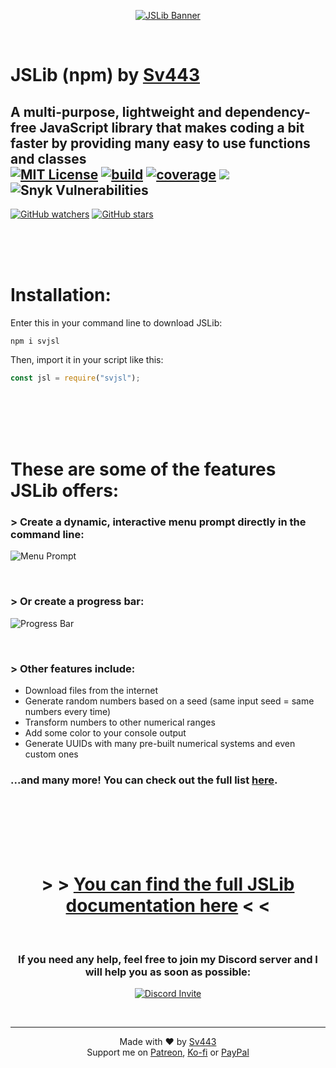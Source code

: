 <div align="center" style="text-align: center;">

[![JSLib Banner](https://sv443.net/cdn/jsl/icons/github_banner_abstract_slim_1700x309.png)](https://github.com/Sv443/JSLib-npm)

</div>

<br>

# JSLib (npm) by [Sv443](https://sv443.net/)
## A multi-purpose, lightweight and dependency-free JavaScript library that makes coding a bit faster by providing many easy to use functions and classes <br>[![MIT License](https://img.shields.io/npm/l/svjsl)](https://sv443.net/LICENSE) [![build](https://github.com/Sv443/JSLib-npm/workflows/build/badge.svg)](https://github.com/Sv443/JSLib-npm/actions) [![coverage](https://codecov.io/gh/Sv443/JSLib-npm/branch/master/graph/badge.svg)](https://codecov.io/gh/Sv443/JSLib-npm) [![](https://img.shields.io/github/issues/Sv443/JSLib-npm)](https://github.com/Sv443/JSLib-npm/issues) ![Snyk Vulnerabilities](https://img.shields.io/snyk/vulnerabilities/npm/svjsl)  
[![GitHub watchers](https://img.shields.io/github/watchers/Sv443/JSLib-npm?style=social)](https://github.com/Sv443/JSLib-npm/watchers) [![GitHub stars](https://img.shields.io/github/stars/Sv443/JSLib-npm?style=social)](https://github.com/Sv443/JSLib-npm/stargazers)

<br><br><br>

# Installation:
Enter this in your command line to download JSLib:
```
npm i svjsl
```
  
Then, import it in your script like this:
```js
const jsl = require("svjsl");
```

<br><br><br><br>

# These are some of the features JSLib offers:

### > Create a dynamic, interactive menu prompt directly in the command line:
![Menu Prompt](https://sv443.net/cdn/jsl/doc/menu_prompt_small.png)

<br>

### > Or create a progress bar:
![Progress Bar](https://sv443.net/cdn/jsl/doc/progress_bar_small.png)

<br>

### > Other features include:
- Download files from the internet
- Generate random numbers based on a seed (same input seed = same numbers every time)
- Transform numbers to other numerical ranges
- Add some color to your console output
- Generate UUIDs with many pre-built numerical systems and even custom ones  
### ...and many more! You can check out the full list [here](https://github.com/Sv443/JSLib-npm/wiki/Feature-List).

<br><br><br><br><br>

<div align="center" style="text-align: center">

# > > [You can find the full JSLib documentation here](https://github.com/Sv443/JSLib-npm/wiki) < <

<br>

### If you need any help, feel free to join my Discord server and I will help you as soon as possible:
[![Discord Invite](https://sv443.net/cdn/jsl/doc/discord_invite.png)](https://discord.gg/aBH4uRG)

</div>

<br>

---

<div align="center" style="text-align: center">

Made with ❤️ by [Sv443](https://github.com/Sv443)  
Support me on [Patreon](https://patreon.com/Sv443_), [Ko-fi](https://ko-fi.com/Sv443_) or [PayPal](https://paypal.me/SvenFehler)

</div>
